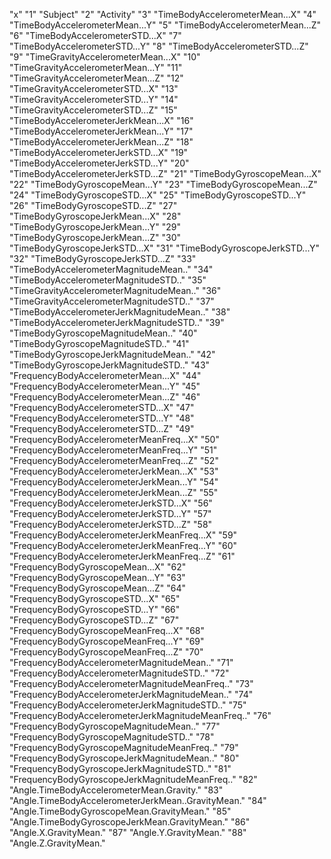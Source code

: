 "x"
"1" "Subject"
"2" "Activity"
"3" "TimeBodyAccelerometerMean...X"
"4" "TimeBodyAccelerometerMean...Y"
"5" "TimeBodyAccelerometerMean...Z"
"6" "TimeBodyAccelerometerSTD...X"
"7" "TimeBodyAccelerometerSTD...Y"
"8" "TimeBodyAccelerometerSTD...Z"
"9" "TimeGravityAccelerometerMean...X"
"10" "TimeGravityAccelerometerMean...Y"
"11" "TimeGravityAccelerometerMean...Z"
"12" "TimeGravityAccelerometerSTD...X"
"13" "TimeGravityAccelerometerSTD...Y"
"14" "TimeGravityAccelerometerSTD...Z"
"15" "TimeBodyAccelerometerJerkMean...X"
"16" "TimeBodyAccelerometerJerkMean...Y"
"17" "TimeBodyAccelerometerJerkMean...Z"
"18" "TimeBodyAccelerometerJerkSTD...X"
"19" "TimeBodyAccelerometerJerkSTD...Y"
"20" "TimeBodyAccelerometerJerkSTD...Z"
"21" "TimeBodyGyroscopeMean...X"
"22" "TimeBodyGyroscopeMean...Y"
"23" "TimeBodyGyroscopeMean...Z"
"24" "TimeBodyGyroscopeSTD...X"
"25" "TimeBodyGyroscopeSTD...Y"
"26" "TimeBodyGyroscopeSTD...Z"
"27" "TimeBodyGyroscopeJerkMean...X"
"28" "TimeBodyGyroscopeJerkMean...Y"
"29" "TimeBodyGyroscopeJerkMean...Z"
"30" "TimeBodyGyroscopeJerkSTD...X"
"31" "TimeBodyGyroscopeJerkSTD...Y"
"32" "TimeBodyGyroscopeJerkSTD...Z"
"33" "TimeBodyAccelerometerMagnitudeMean.."
"34" "TimeBodyAccelerometerMagnitudeSTD.."
"35" "TimeGravityAccelerometerMagnitudeMean.."
"36" "TimeGravityAccelerometerMagnitudeSTD.."
"37" "TimeBodyAccelerometerJerkMagnitudeMean.."
"38" "TimeBodyAccelerometerJerkMagnitudeSTD.."
"39" "TimeBodyGyroscopeMagnitudeMean.."
"40" "TimeBodyGyroscopeMagnitudeSTD.."
"41" "TimeBodyGyroscopeJerkMagnitudeMean.."
"42" "TimeBodyGyroscopeJerkMagnitudeSTD.."
"43" "FrequencyBodyAccelerometerMean...X"
"44" "FrequencyBodyAccelerometerMean...Y"
"45" "FrequencyBodyAccelerometerMean...Z"
"46" "FrequencyBodyAccelerometerSTD...X"
"47" "FrequencyBodyAccelerometerSTD...Y"
"48" "FrequencyBodyAccelerometerSTD...Z"
"49" "FrequencyBodyAccelerometerMeanFreq...X"
"50" "FrequencyBodyAccelerometerMeanFreq...Y"
"51" "FrequencyBodyAccelerometerMeanFreq...Z"
"52" "FrequencyBodyAccelerometerJerkMean...X"
"53" "FrequencyBodyAccelerometerJerkMean...Y"
"54" "FrequencyBodyAccelerometerJerkMean...Z"
"55" "FrequencyBodyAccelerometerJerkSTD...X"
"56" "FrequencyBodyAccelerometerJerkSTD...Y"
"57" "FrequencyBodyAccelerometerJerkSTD...Z"
"58" "FrequencyBodyAccelerometerJerkMeanFreq...X"
"59" "FrequencyBodyAccelerometerJerkMeanFreq...Y"
"60" "FrequencyBodyAccelerometerJerkMeanFreq...Z"
"61" "FrequencyBodyGyroscopeMean...X"
"62" "FrequencyBodyGyroscopeMean...Y"
"63" "FrequencyBodyGyroscopeMean...Z"
"64" "FrequencyBodyGyroscopeSTD...X"
"65" "FrequencyBodyGyroscopeSTD...Y"
"66" "FrequencyBodyGyroscopeSTD...Z"
"67" "FrequencyBodyGyroscopeMeanFreq...X"
"68" "FrequencyBodyGyroscopeMeanFreq...Y"
"69" "FrequencyBodyGyroscopeMeanFreq...Z"
"70" "FrequencyBodyAccelerometerMagnitudeMean.."
"71" "FrequencyBodyAccelerometerMagnitudeSTD.."
"72" "FrequencyBodyAccelerometerMagnitudeMeanFreq.."
"73" "FrequencyBodyAccelerometerJerkMagnitudeMean.."
"74" "FrequencyBodyAccelerometerJerkMagnitudeSTD.."
"75" "FrequencyBodyAccelerometerJerkMagnitudeMeanFreq.."
"76" "FrequencyBodyGyroscopeMagnitudeMean.."
"77" "FrequencyBodyGyroscopeMagnitudeSTD.."
"78" "FrequencyBodyGyroscopeMagnitudeMeanFreq.."
"79" "FrequencyBodyGyroscopeJerkMagnitudeMean.."
"80" "FrequencyBodyGyroscopeJerkMagnitudeSTD.."
"81" "FrequencyBodyGyroscopeJerkMagnitudeMeanFreq.."
"82" "Angle.TimeBodyAccelerometerMean.Gravity."
"83" "Angle.TimeBodyAccelerometerJerkMean..GravityMean."
"84" "Angle.TimeBodyGyroscopeMean.GravityMean."
"85" "Angle.TimeBodyGyroscopeJerkMean.GravityMean."
"86" "Angle.X.GravityMean."
"87" "Angle.Y.GravityMean."
"88" "Angle.Z.GravityMean."
